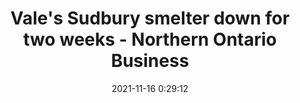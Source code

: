 ---
"title": "Vale's Sudbury smelter down for two weeks - Northern Ontario Business"
"date": "2021-11-16 0:29:12"
"feed_name": "GOOGLENEWSMINING"
"feed_website": "https://news.google.com/search?q=mining%2Bincident&hl=en-US&gl=US&ceid=US:en"
"feed_rss": "https://news.google.com/rss/search?q=mining%2Bincident&hl=en-US&gl=US&ceid=US:en"
"link": "https://www.northernontariobusiness.com/industry-news/mining/vales-sudbury-smelter-down-for-two-weeks-4761063"
"source": "{'href': 'https://www.northernontariobusiness.com', 'title': 'Northern Ontario Business'}"
"file": "_posts/2021-1-1-a8d097193941c192e89de652c0cc290b7814dc70.md"
"accident": "0"
"drilling": "0"
"dead": "0"
"injured": "0"
"arrested": "0"
"place": "unknown place"
"where": "unknown site"
"causes": "unknown"
"place_uri": "unknown place"
---